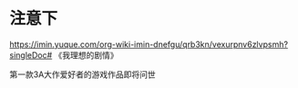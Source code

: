 # 注意下

https://imin.yuque.com/org-wiki-imin-dnefgu/qrb3kn/vexurpnv6zlvpsmh?singleDoc# 《我理想的剧情》

第一款3A大作爱好者的游戏作品即将问世

